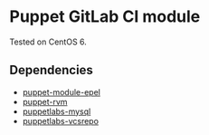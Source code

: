 Puppet GitLab CI module
==============

Tested on CentOS 6.

Dependencies
--------------
* [puppet-module-epel](https://github.com/stahnma/puppet-module-epel)
* [puppet-rvm](https://github.com/blt04/puppet-rvm)
* [puppetlabs-mysql](https://github.com/puppetlabs/puppetlabs-mysql)
* [puppetlabs-vcsrepo](https://github.com/puppetlabs/puppetlabs-vcsrepo)